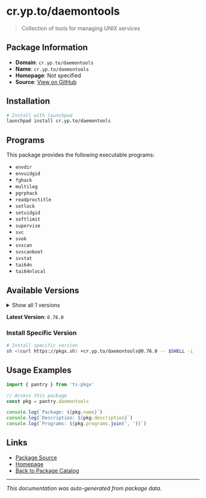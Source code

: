 # cr.yp.to/daemontools

> Collection of tools for managing UNIX services

## Package Information

- **Domain**: `cr.yp.to/daemontools`
- **Name**: `cr.yp.to/daemontools`
- **Homepage**: Not specified
- **Source**: [View on GitHub](https://github.com/pkgxdev/pantry/tree/main/projects/cr.yp.to/daemontools/package.yml)

## Installation

```bash
# Install with launchpad
launchpad install cr.yp.to/daemontools
```

## Programs

This package provides the following executable programs:

- `envdir`
- `envuidgid`
- `fghack`
- `multilog`
- `pgrphack`
- `readproctitle`
- `setlock`
- `setuidgid`
- `softlimit`
- `supervise`
- `svc`
- `svok`
- `svscan`
- `svscanboot`
- `svstat`
- `tai64n`
- `tai64nlocal`

## Available Versions

<details>
<summary>Show all 1 versions</summary>

- `0.76.0`

</details>

**Latest Version**: `0.76.0`

### Install Specific Version

```bash
# Install specific version
sh <(curl https://pkgx.sh) +cr.yp.to/daemontools@0.76.0 -- $SHELL -i
```

## Usage Examples

```typescript
import { pantry } from 'ts-pkgx'

// Access this package
const pkg = pantry.daemontools

console.log(`Package: ${pkg.name}`)
console.log(`Description: ${pkg.description}`)
console.log(`Programs: ${pkg.programs.join(', ')}`)
```

## Links

- [Package Source](https://github.com/pkgxdev/pantry/tree/main/projects/cr.yp.to/daemontools/package.yml)
- [Homepage](#)
- [Back to Package Catalog](../package-catalog.md)

---

*This documentation was auto-generated from package data.*

